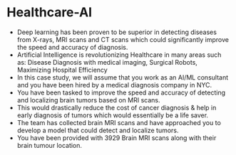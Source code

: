 # Healthcare-AI
* Deep learning has been proven to be superior in detecting diseases from X-rays, MRI scans and CT scans which could significantly improve the speed and accuracy of diagnosis.
* Artificial Intelligence is revolutionizing Healthcare in many areas such as: Disease Diagnosis with medical imaging, Surgical Robots, Maximizing Hospital Efficiency
* In this case study, we will assume that you work as an AI/ML consultant and you have been hired by a medical diagnosis company in NYC.
* You have been tasked to improve the speed and accuracy of detecting and localizing brain tumors based on MRI scans.
* This would drastically reduce the cost of cancer diagnosis & help in early diagnosis of tumors which would essentially be a life saver.
* The team has collected brain MRI scans and have approached you to develop a model that could detect and localize tumors.
* You have been provided with 3929 Brain MRI scans along with their brain tumour location.
